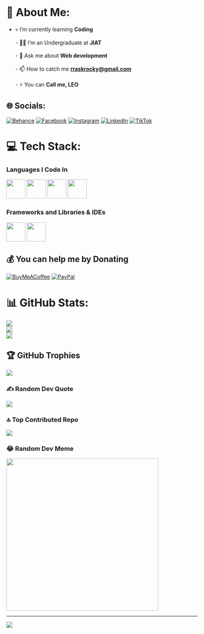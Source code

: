 # 💫 About Me:
- 💀 I’m currently learning **Coding**<br><br>- 🧑‍🎓 I’m an Undergraduate at **JIAT**<br><br>- 💬 Ask me about **Web development**<br><br>- 📫 How to catch me **rraskrocky@gmail.com**<br><br>-  ⚡ You can **Call me, LEO**


## 🌐 Socials:
[![Behance](https://img.shields.io/badge/Behance-1769ff?logo=behance&logoColor=white)](https://behance.net/Ashan_LEO) [![Facebook](https://img.shields.io/badge/Facebook-%231877F2.svg?logo=Facebook&logoColor=white)](https://facebook.com/AshanLEOX) [![Instagram](https://img.shields.io/badge/Instagram-%23E4405F.svg?logo=Instagram&logoColor=white)](https://instagram.com/ashanleox) [![LinkedIn](https://img.shields.io/badge/LinkedIn-%230077B5.svg?logo=linkedin&logoColor=white)](https://linkedin.com/in/ashan-sanchitha) [![TikTok](https://img.shields.io/badge/TikTok-%23000000.svg?logo=TikTok&logoColor=white)](https://tiktok.com/@ashan_leo) 

# 💻 Tech Stack:
### Languages I Code In
 <img height="50" src="https://img.icons8.com/color/48/000000/java-coffee-cup-logo.png"/> <img height="50" src="https://img.icons8.com/color/48/000000/html-5.png"/> <img height="50" src="https://img.icons8.com/color/48/000000/css3.png"/> <img height="50" src="https://img.icons8.com/color/48/000000/javascript.png"/>

### Frameworks and Libraries &  IDEs
<img height="50" src="https://img.icons8.com/color/48/000000/bootstrap.png"/> <img height="50" src="https://img.icons8.com/color/48/000000/visual-studio-code-2019.png"/>

 ## 💰 You can help me by Donating
  [![BuyMeACoffee](https://img.shields.io/badge/Buy%20Me%20a%20Coffee-ffdd00?style=for-the-badge&logo=buy-me-a-coffee&logoColor=black)](https://buymeacoffee.com/AshanLEO) [![PayPal](https://img.shields.io/badge/PayPal-00457C?style=for-the-badge&logo=paypal&logoColor=white)](https://paypal.me/paypal.me/ashanleo) 


# 📊 GitHub Stats:
![](https://github-readme-stats.vercel.app/api?username=AshanLEO&theme=monokai&hide_border=false&include_all_commits=true&count_private=true)<br/>
![](https://github-readme-streak-stats.herokuapp.com/?user=AshanLEO&theme=monokai&hide_border=false)<br/>
![](https://github-readme-stats.vercel.app/api/top-langs/?username=AshanLEO&theme=monokai&hide_border=false&include_all_commits=true&count_private=true&layout=compact)

## 🏆 GitHub Trophies
![](https://github-profile-trophy.vercel.app/?username=AshanLEO&theme=dark&no-frame=false&no-bg=false&margin-w=4)

### ✍️ Random Dev Quote
![](https://quotes-github-readme.vercel.app/api?type=vetical&theme=radical)

### 🔝 Top Contributed Repo
![](https://github-contributor-stats.vercel.app/api?username=AshanLEO&limit=5&theme=dark&combine_all_yearly_contributions=true)

### 😂 Random Dev Meme
<img src='https://memer-new.vercel.app/' style="height: 400px;"/>

---
[![](https://visitcount.itsvg.in/api?id=AshanLEO&label=Profile%20Views&color=5&icon=5&pretty=true)](https://visitcount.itsvg.in)
  
<!-- Proudly created with GPRM ( https://gprm.itsvg.in ) -->
